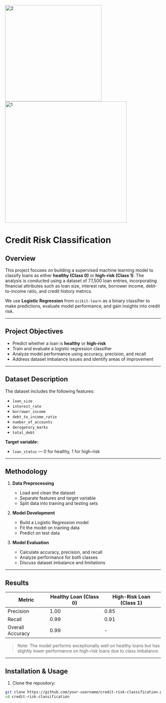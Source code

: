 <img width="312" alt="2" src="https://github.com/user-attachments/assets/ecf0eb2e-1554-42a1-85a2-16db0002fb79" />
<br>
<img width="393" alt="1" src="https://github.com/user-attachments/assets/b487ae49-d085-4aaf-8458-541507963f38" />

# Credit Risk Classification

## Overview

This project focuses on building a supervised machine learning model to classify loans as either **healthy (Class 0)** or **high-risk (Class 1)**. The analysis is conducted using a dataset of 77,500 loan entries, incorporating financial attributes such as loan size, interest rate, borrower income, debt-to-income ratio, and credit history metrics.

We use **Logistic Regression** from `scikit-learn` as a binary classifier to make predictions, evaluate model performance, and gain insights into credit risk.

---

## Project Objectives

- Predict whether a loan is **healthy** or **high-risk**
- Train and evaluate a logistic regression classifier
- Analyze model performance using accuracy, precision, and recall
- Address dataset imbalance issues and identify areas of improvement

---

## Dataset Description

The dataset includes the following features:

- `loan_size`
- `interest_rate`
- `borrower_income`
- `debt_to_income_ratio`
- `number_of_accounts`
- `derogatory_marks`
- `total_debt`

**Target variable:**  
- `loan_status` — 0 for healthy, 1 for high-risk

---

## Methodology

1. **Data Preprocessing**
   - Load and clean the dataset
   - Separate features and target variable
   - Split data into training and testing sets

2. **Model Development**
   - Build a Logistic Regression model
   - Fit the model on training data
   - Predict on test data

3. **Model Evaluation**
   - Calculate accuracy, precision, and recall
   - Analyze performance for both classes
   - Discuss dataset imbalance and limitations

---

## Results

| Metric             | Healthy Loan (Class 0) | High-Risk Loan (Class 1) |
|--------------------|------------------------|---------------------------|
| Precision          | 1.00                   | 0.85                      |
| Recall             | 0.99                   | 0.91                      |
| Overall Accuracy   | 0.99                   | -                         |

> Note: The model performs exceptionally well on healthy loans but has slightly lower performance on high-risk loans due to class imbalance.

---

## Installation & Usage

1. Clone the repository:

```bash
git clone https://github.com/your-username/credit-risk-classification.git
cd credit-risk-classification
